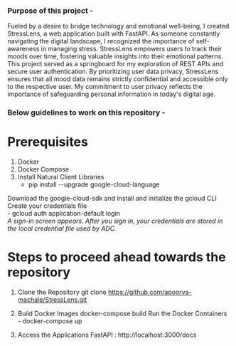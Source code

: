 ### Purpose of this project - 
Fueled by a desire to bridge technology and emotional well-being, I created StressLens, a web application built with FastAPI. As someone constantly navigating the digital landscape, I recognized the importance of self-awareness in managing stress. StressLens empowers users to track their moods over time, fostering valuable insights into their emotional patterns.
This project served as a springboard for my exploration of REST APIs and secure user authentication. By prioritizing user data privacy, StressLens ensures that all mood data remains strictly confidential and accessible only to the respective user. My commitment to user privacy reflects the importance of safeguarding personal information in today's digital age.

### Below guidelines to work on this repository - 

# Prerequisites
1. Docker
2. Docker Compose
3. Install Natural Client Libraries <br />
    - pip install --upgrade google-cloud-language

Download the google-cloud-sdk and install and initialize the gcloud CLI <br />
Create your credentials file <br/>
    - gcloud auth application-default login<br />
<i>A sign-in screen appears. After you sign in, your credentials are stored in the local credential file used by ADC.</i> <br />

# Steps to proceed ahead towards the repository

1. Clone the Repository
            git clone https://github.com/apoorva-machale/StressLens.git
2. Build Docker Images
            docker-compose build
            Run the Docker Containers - docker-compose up

3. Access the Applications
            FastAPI : http://localhost:3000/docs

